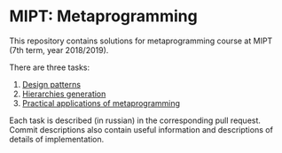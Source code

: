 # MIPT: Metaprogramming

This repository contains solutions for metaprogramming course at MIPT (7th term, year 2018/2019).

There are three tasks:
1. [Design patterns](https://github.com/leskin-in/mipt-metaprog/pull/1)
2. [Hierarchies generation](https://github.com/leskin-in/mipt-metaprog/pull/2)
3. [Practical applications of metaprogramming](https://github.com/leskin-in/mipt-metaprog/pull/3)

Each task is described (in russian) in the corresponding pull request. Commit descriptions also contain useful information and descriptions of details of implementation.
